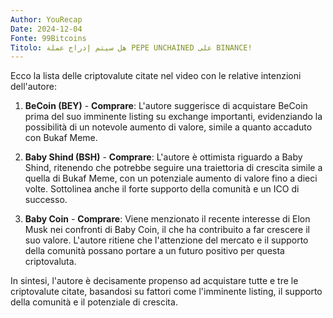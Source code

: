 ```yaml
---
Author: YouRecap
Date: 2024-12-04
Fonte: 99Bitcoins
Titolo: هل سيتم إدراج عملة PEPE UNCHAINED على BINANCE!
---
```


Ecco la lista delle criptovalute citate nel video con le relative intenzioni dell'autore:

1. **BeCoin (BEY)** - **Comprare**: L'autore suggerisce di acquistare BeCoin prima del suo imminente listing su exchange importanti, evidenziando la possibilità di un notevole aumento di valore, simile a quanto accaduto con Bukaf Meme.

2. **Baby Shind (BSH)** - **Comprare**: L'autore è ottimista riguardo a Baby Shind, ritenendo che potrebbe seguire una traiettoria di crescita simile a quella di Bukaf Meme, con un potenziale aumento di valore fino a dieci volte. Sottolinea anche il forte supporto della comunità e un ICO di successo.

3. **Baby Coin** - **Comprare**: Viene menzionato il recente interesse di Elon Musk nei confronti di Baby Coin, il che ha contribuito a far crescere il suo valore. L'autore ritiene che l'attenzione del mercato e il supporto della comunità possano portare a un futuro positivo per questa criptovaluta.

In sintesi, l'autore è decisamente propenso ad acquistare tutte e tre le criptovalute citate, basandosi su fattori come l'imminente listing, il supporto della comunità e il potenziale di crescita.
